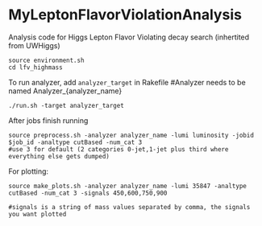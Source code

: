 # MyLeptonFlavorViolationAnalysis
Analysis code for Higgs Lepton Flavor Violating decay search (inhertited from UWHiggs)

```
source environment.sh
cd lfv_highmass
```
To run analyzer, add `analyzer_target` in Rakefile #Analyzer needs to be named Analyzer_{analyzer_name}

```
./run.sh -target analyzer_target

```
After jobs finish running

```
source preprocess.sh -analyzer analyzer_name -lumi luminosity -jobid $job_id -analtype cutBased -num_cat 3 
#use 3 for default (2 categories 0-jet,1-jet plus third where everything else gets dumped)

```
For plotting:


```
source make_plots.sh -analyzer analyzer_name -lumi 35847 -analtype cutBased -num_cat 3 -signals 450,600,750,900

#signals is a string of mass values separated by comma, the signals you want plotted

```


